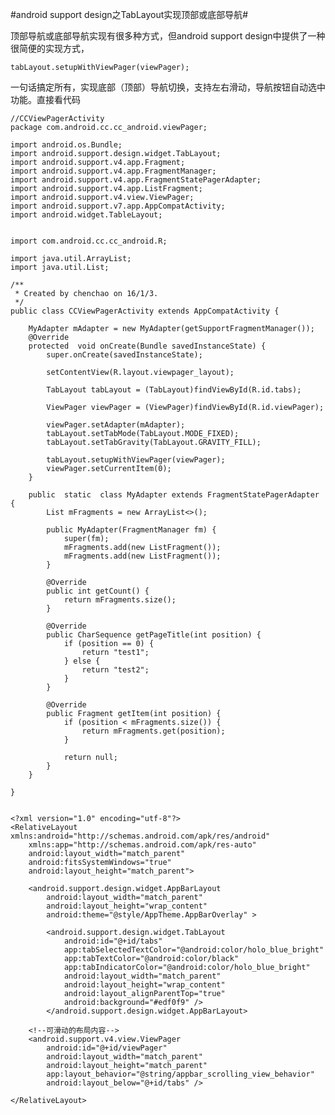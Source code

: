 #android support design之TabLayout实现顶部或底部导航#

顶部导航或底部导航实现有很多种方式，但android support design中提供了一种很简便的实现方式，

	tabLayout.setupWithViewPager(viewPager);

一句话搞定所有，实现底部（顶部）导航切换，支持左右滑动，导航按钮自动选中功能。直接看代码

<pre><code>//CCViewPagerActivity
package com.android.cc.cc_android.viewPager;

import android.os.Bundle;
import android.support.design.widget.TabLayout;
import android.support.v4.app.Fragment;
import android.support.v4.app.FragmentManager;
import android.support.v4.app.FragmentStatePagerAdapter;
import android.support.v4.app.ListFragment;
import android.support.v4.view.ViewPager;
import android.support.v7.app.AppCompatActivity;
import android.widget.TableLayout;


import com.android.cc.cc_android.R;

import java.util.ArrayList;
import java.util.List;

/**
 * Created by chenchao on 16/1/3.
 */
public class CCViewPagerActivity extends AppCompatActivity {

    MyAdapter mAdapter = new MyAdapter(getSupportFragmentManager());
    @Override
    protected  void onCreate(Bundle savedInstanceState) {
        super.onCreate(savedInstanceState);

        setContentView(R.layout.viewpager_layout);

        TabLayout tabLayout = (TabLayout)findViewById(R.id.tabs);

        ViewPager viewPager = (ViewPager)findViewById(R.id.viewPager);

        viewPager.setAdapter(mAdapter);
        tabLayout.setTabMode(TabLayout.MODE_FIXED);
        tabLayout.setTabGravity(TabLayout.GRAVITY_FILL);

        tabLayout.setupWithViewPager(viewPager);
        viewPager.setCurrentItem(0);
    }

    public  static  class MyAdapter extends FragmentStatePagerAdapter {
        List<Fragment> mFragments = new ArrayList<>();

        public MyAdapter(FragmentManager fm) {
            super(fm);
            mFragments.add(new ListFragment());
            mFragments.add(new ListFragment());
        }

        @Override
        public int getCount() {
            return mFragments.size();
        }

        @Override
        public CharSequence getPageTitle(int position) {
            if (position == 0) {
                return "test1";
            } else {
                return "test2";
            }
        }

        @Override
        public Fragment getItem(int position) {
            if (position < mFragments.size()) {
                return mFragments.get(position);
            }

            return null;
        }
    }

}

</pre></code>

	<?xml version="1.0" encoding="utf-8"?>
	<RelativeLayout xmlns:android="http://schemas.android.com/apk/res/android"
   		xmlns:app="http://schemas.android.com/apk/res-auto"
    	android:layout_width="match_parent"
    	android:fitsSystemWindows="true"
    	android:layout_height="match_parent">

    	<android.support.design.widget.AppBarLayout
        	android:layout_width="match_parent"
        	android:layout_height="wrap_content"
        	android:theme="@style/AppTheme.AppBarOverlay" >

        	<android.support.design.widget.TabLayout
            	android:id="@+id/tabs"
            	app:tabSelectedTextColor="@android:color/holo_blue_bright"
            	app:tabTextColor="@android:color/black"
            	app:tabIndicatorColor="@android:color/holo_blue_bright"
            	android:layout_width="match_parent"
            	android:layout_height="wrap_content"
           		android:layout_alignParentTop="true"
            	android:background="#edf0f9" />
    		</android.support.design.widget.AppBarLayout>

    	<!--可滑动的布局内容-->
    	<android.support.v4.view.ViewPager
        	android:id="@+id/viewPager"
        	android:layout_width="match_parent"
        	android:layout_height="match_parent"
        	app:layout_behavior="@string/appbar_scrolling_view_behavior"
        	android:layout_below="@+id/tabs" />

	</RelativeLayout>


    
